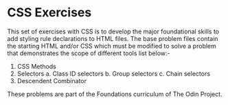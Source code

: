 # CSS Exercises

This set of exercises with CSS is to develop the major foundational skills to add styling rule declarations to HTML files. The base problem files contain the starting HTML and/or CSS which must be modified to solve a problem that demonstrates the scope of different tools list below:-

1. CSS Methods
2. Selectors
    a. Class ID selectors
    b. Group selectors
    c. Chain selectors
3. Descendent Combinator

These problems are part of the Foundations curriculum of The Odin Project.